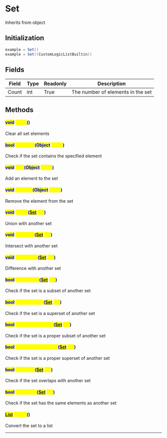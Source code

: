 # Set
Inherits from object
## Initialization
```csharp
example = Set()
example = Set((CustomLogicListBuiltin))
```
## Fields
|Field|Type|Readonly|Description|
|---|---|---|---|
|Count|int|True|The number of elements in the set|
## Methods
#### <mark style="color:Blue;">void</mark> <mark style="color:Yellow;">Clear</mark>()
Clear all set elements
#### <mark style="color:Blue;">bool</mark> <mark style="color:Yellow;">Contains</mark>(<mark style="color:Blue;">Object</mark> <mark style="color:Yellow;">value</mark>)
Check if the set contains the specified element
#### <mark style="color:Blue;">void</mark> <mark style="color:Yellow;">Add</mark>(<mark style="color:Blue;">Object</mark> <mark style="color:Yellow;">value</mark>)
Add an element to the set
#### <mark style="color:Blue;">void</mark> <mark style="color:Yellow;">Remove</mark>(<mark style="color:Blue;">Object</mark> <mark style="color:Yellow;">value</mark>)
Remove the element from the set
#### <mark style="color:Blue;">void</mark> <mark style="color:Yellow;">Union</mark>(<mark style="color:Blue;">[Set](../objects/Set.md)</mark> <mark style="color:Yellow;">set</mark>)
Union with another set
#### <mark style="color:Blue;">void</mark> <mark style="color:Yellow;">Intersect</mark>(<mark style="color:Blue;">[Set](../objects/Set.md)</mark> <mark style="color:Yellow;">set</mark>)
Intersect with another set
#### <mark style="color:Blue;">void</mark> <mark style="color:Yellow;">Difference</mark>(<mark style="color:Blue;">[Set](../objects/Set.md)</mark> <mark style="color:Yellow;">set</mark>)
Difference with another set
#### <mark style="color:Blue;">bool</mark> <mark style="color:Yellow;">IsSubsetOf</mark>(<mark style="color:Blue;">[Set](../objects/Set.md)</mark> <mark style="color:Yellow;">set</mark>)
Check if the set is a subset of another set
#### <mark style="color:Blue;">bool</mark> <mark style="color:Yellow;">IsSupersetOf</mark>(<mark style="color:Blue;">[Set](../objects/Set.md)</mark> <mark style="color:Yellow;">set</mark>)
Check if the set is a superset of another set
#### <mark style="color:Blue;">bool</mark> <mark style="color:Yellow;">IsProperSubsetOf</mark>(<mark style="color:Blue;">[Set](../objects/Set.md)</mark> <mark style="color:Yellow;">set</mark>)
Check if the set is a proper subset of another set
#### <mark style="color:Blue;">bool</mark> <mark style="color:Yellow;">IsProperSupersetOf</mark>(<mark style="color:Blue;">[Set](../objects/Set.md)</mark> <mark style="color:Yellow;">set</mark>)
Check if the set is a proper superset of another set
#### <mark style="color:Blue;">bool</mark> <mark style="color:Yellow;">Overlaps</mark>(<mark style="color:Blue;">[Set](../objects/Set.md)</mark> <mark style="color:Yellow;">set</mark>)
Check if the set overlaps with another set
#### <mark style="color:Blue;">bool</mark> <mark style="color:Yellow;">SetEquals</mark>(<mark style="color:Blue;">[Set](../objects/Set.md)</mark> <mark style="color:Yellow;">set</mark>)
Check if the set has the same elements as another set
#### <mark style="color:Blue;">[List](../objects/List.md)</mark> <mark style="color:Yellow;">ToList</mark>()

Convert the set to a list

---

